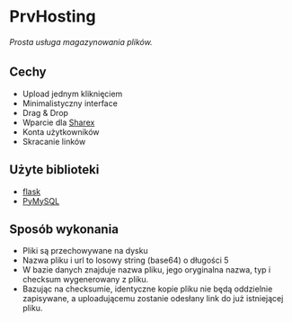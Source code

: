# PrvHosting
###### Prosta usługa magazynowania plików.

## Cechy
- Upload jednym kliknięciem
- Minimalistyczny interface
- Drag & Drop
- Wparcie dla [Sharex](https://getsharex.com/)
- Konta użytkowników
- Skracanie linków

## Użyte biblioteki
- [flask](https://github.com/pallets/flask)
- [PyMySQL](https://github.com/PyMySQL/PyMySQL)

## Sposób wykonania
 - Pliki są przechowywane na dysku
 - Nazwa pliku i url to losowy string (base64) o długości 5
 - W bazie danych znajduje nazwa pliku, jego oryginalna nazwa, typ i checksum wygenerowany z pliku.
 - Bazując na checksumie, identyczne kopie pliku nie będą oddzielnie zapisywane, a uploadującemu zostanie odesłany link do już istniejącej pliku.
 
